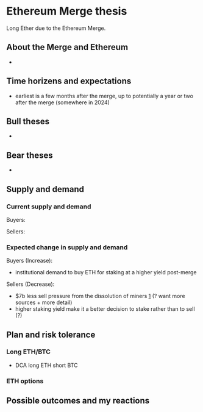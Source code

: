 # Ethereum Merge thesis

Long Ether due to the Ethereum Merge. 

## About the Merge and Ethereum
- 

## Time horizens and expectations
- earliest is a few months after the merge, up to potentially a year or two after the merge (somewhere in 2024)

## Bull theses
- 

## Bear theses
- 

## Supply and demand
### Current supply and demand
Buyers:

Sellers:

### Expected change in supply and demand
Buyers (Increase):
- institutional demand to buy ETH for staking at a higher yield post-merge

Sellers (Decrease):
- $7b less sell pressure from the dissolution of miners [1](https://twitter.com/Data_Always/status/1554521769591144448) (? want more sources + more detail)
- higher staking yield make it a better decision to stake rather than to sell (?)

## Plan and risk tolerance
### Long ETH/BTC
- DCA long ETH short BTC

### ETH options

## Possible outcomes and my reactions
